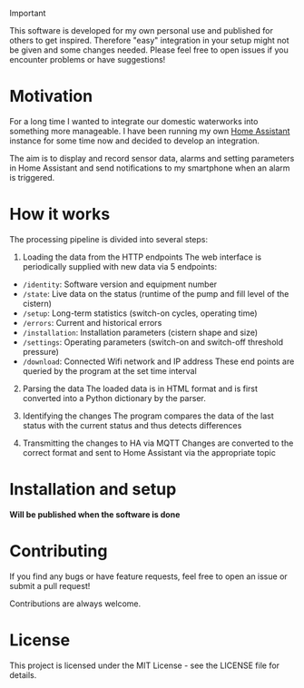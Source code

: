 > [!IMPORTANT]
> This software is developed for my own personal use and published for others to get inspired.
> Therefore "easy" integration in your setup might not be given and some changes needed.
> Please feel free to open issues if you encounter problems or have suggestions!


# Motivation
For a long time I wanted to integrate our domestic waterworks into something more manageable.
I have been running my own [Home Assistant](https://www.home-assistant.io/) instance for some time now and decided to develop an integration.

The aim is to display and record sensor data, alarms and setting parameters in Home Assistant and send notifications to my smartphone when an alarm is triggered.


# How it works
The processing pipeline is divided into several steps:

1. Loading the data from the HTTP endpoints
The web interface is periodically supplied with new data via 5 endpoints:
- `/identity`: Software version and equipment number
- `/state`: Live data on the status (runtime of the pump and fill level of the cistern)
- `/setup`: Long-term statistics (switch-on cycles, operating time)
- `/errors`: Current and historical errors
- `/installation`: Installation parameters (cistern shape and size)
- `/settings`: Operating parameters (switch-on and switch-off threshold pressure)
- `/download`: Connected Wifi network and IP address
These end points are queried by the program at the set time interval

2. Parsing the data
The loaded data is in HTML format and is first converted into a Python dictionary by the parser.

3. Identifying the changes
The program compares the data of the last status with the current status and thus detects differences

4. Transmitting the changes to HA via MQTT
Changes are converted to the correct format and sent to Home Assistant via the appropriate topic


# Installation and setup
**Will be published when the software is done**


# Contributing
If you find any bugs or have feature requests, feel free to open an issue or submit a pull request! 

Contributions are always welcome.


# License
This project is licensed under the MIT License - see the LICENSE file for details.
